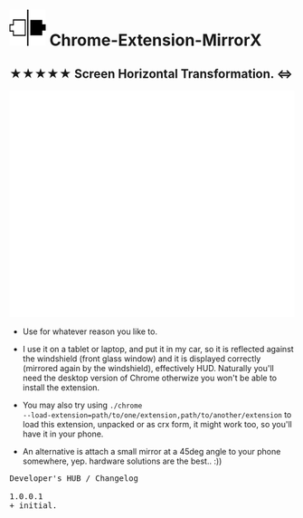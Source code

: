 <h1><img src="resources/icon.png" height="64" width="64"/> Chrome-Extension-MirrorX</h1>

<h2>★★★★★ Screen Horizontal Transformation. ⇔︎</h2>

<img height="400" width="640" src="resources/screenshot_1.png"/>

- Use for whatever reason you like to.

- I use it on a tablet or laptop, and put it in my car, so it is reflected against the windshield (front glass window) and it is displayed correctly (mirrored again by the windshield), effectively HUD. Naturally you'll need the desktop version of Chrome otherwize you won't be able to install the extension.

- You may also try using <code>./chrome --load-extension=path/to/one/extension,path/to/another/extension</code> to load this extension, unpacked or as crx form, it might work too, so you'll have it in your phone.

- An alternative is attach a small mirror at a 45deg angle to your phone somewhere, yep. hardware solutions are the best.. :))

<pre>
Developer's HUB / Changelog

1.0.0.1
+ initial.
</pre>

<!-- <a href="https://paypal.me/e1adkarak0"><img src="https://www.paypalobjects.com/webstatic/mktg/Logo/pp-logo-100px.png" alt="PayPal Donation"></a> -->
